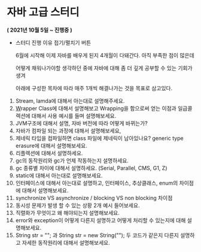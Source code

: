 # 자바 고급 스터디

**( 2021년 10월 5일 ~ 진행중 )**

- 스터디 진행 이유 접기/펼치기 버튼
    
    6월에 시작해 이제 자바를 배우게 된지 4개월이 다돼간다. 아직 부족한 점이 많은데 
    
    어떻게 채워나가야할 생각하던 중에 자바에 대해 좀 더 깊게 공부할 수 있는 기회가 생겨
    
    아래에 구성한 목차에 따라 매주 1개씩 해결나가는 것을 목표로 삼고있다.
    
1. Stream, lamda에 대해서 아는대로 설명해주세요.
2. [W](https://ckdgus.tistory.com/83)rapper Class에 대해서 설명해보고 Wrapping을 함으로써 얻는 이점과 일급콜렉션에 대해서 사용 예시를 들며 설명해보세요.
3. JVM구조에 대해서 설명, 자바 버전에 따라 어떻게 바뀌는가?
4. 자바가 컴파일 되는 과정에 대해서 설명해보세요,
5. 제네릭 타입을 컴파일하면 class 파일에 제네릭이 남아있나요? generic type erasure에 대해서 설명해보세요.
6. 리플렉션에 대해서 설명하세요.
7. gc의 동작원리와 gc가 언제 작동하는지 설명하세요.
8. gc 종류별 차이에 대해서 설명하세요. (Serial, Parallel, CMS, G1, Z)
9. static에 대해서 아는대로 설명해보세요.
10. 인터페이스에 대해서 아는대로 설명하고, 인터페이스, 추상클래스, enum의 차이점에 대해서 설명해보세요.
11. synchronize VS asynchronize / blocking VS non blocking 차이점
12. 동시성 문제가 발생 할 수 있는 상황 2개 예시 들어보세요.
13. 직렬화가 무엇이고 왜 해야되는지 설명해보세요.
14. error와 exception이 어떻게 다른지 설명하고 어떻게 처리할 수 있는지에 대해 설명해보세요.
15. String str = ""; 과 String str = new String(""); 두 코드가 같은지 다른지 설명하고 자세한 동작원리에 대해서 설명해보세요.